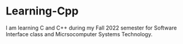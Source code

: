 # Learning-Cpp
 
 I am learning C and C++ during my Fall 2022 semester for Software Interface class and Micrsocomputer Systems Technology.
